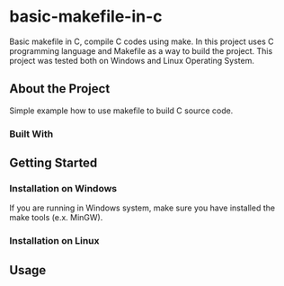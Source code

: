 # basic-makefile-in-c
Basic makefile in C, compile C codes using make.
In this project uses C programming language and Makefile as a way to build the project. This project was tested both on Windows and Linux Operating System.

## About the Project
Simple example how to use makefile to build C source code.

### Built With

## Getting Started

### Installation on Windows
If you are running in Windows system, make sure you have installed the make tools (e.x. MinGW).

### Installation on Linux

## Usage
